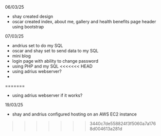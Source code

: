 06/03/25
- shay created design
- oscar created index, about me, gallery and health benefits page header using bootstrap

07/03/25 
- andrius set to do my SQL
- oscar and shay set to send data to my SQL
- mini blog 
- login page with ability to change password
- using PHP and my SQL
<<<<<<< HEAD
- using adrius webserver?
- 
=======
- using adrius webserver if it works?

19/03/25
- shay and andrius configured hosting on an AWS EC2 instance
>>>>>>> 3440c7de558824f3f5060a7a1768d004613a281d
